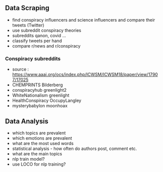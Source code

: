 ## Data Scraping ##
* find conspiracy influencers and science influencers and compare their tweets (Twitter)
* use subreddit conspiracy theories
* subreddits qanon, covid ...
* classify tweets per hand
* compare r/news and r/conspiracy

### Conspiracy subreddits ###
* source : https://www.aaai.org/ocs/index.php/ICWSM/ICWSM18/paper/view/17907/17025
* CHEMPRINTS Bilderberg
* conspiracyhub greenlight2
* WhiteNationalism greenlight
* HealthConspiracy OccupyLangley
* mysterybabylon moonhoax

## Data Analysis ##
* which topics are prevalent
* which emotions are prevalent
* what are the most used words
* statistical analysis - how often do authors post, comment etc.
* what are the main topics
* nlp train model?
* use LOCO for nlp training?
